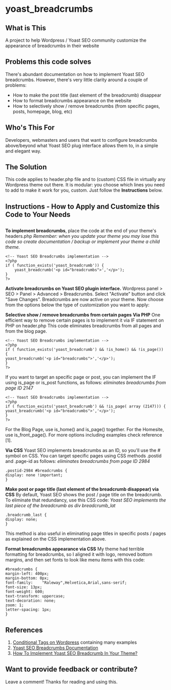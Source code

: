 # yoast_breadcrumbs
## What is This
A project to help Wordpress / Yoast SEO community customize the appearance of breadcrumbs in their website

## Problems this code solves
There's abundant documentation on how to implement Yoast SEO breadcrumbs. However, there's very little clarity around a couple of problems:
* How to make the post title (last element of the breadcrumb) disappear
* How to format breadcrumbs appearance on the website
* How to selectively show / remove breadcrumbs (from specific pages, posts, homepage, blog, etc) 

## Who's This For
Developers, webmasters and users that want to configure breadcrumbs above/beyond what Yoast SEO plug interface allows them to, in a simple and elegant way.

## The Solution
This code applies to header.php file and to (custom) CSS file in virtually any Wordpress theme out there.
It is modular: you choose which lines you need to add to make it work for you, custom. Just follow the **Instructions** below.

## Instructions - How to Apply and Customize this Code to Your Needs  <h2>
**To implement breadcrumbs**, place the code at the end of your theme's headers.php
_Remember: when you update your theme you may lose this code so create documentation / backup or implement your theme a child theme._ 

```
<!-- Yoast SEO Breadcrumbs implementation -->
<?php
if ( function_exists('yoast_breadcrumb')) {
	yoast_breadcrumb('<p id="breadcrumbs">','</p>');
}
?> 
```

**Activate breadcrumbs on Yoast SEO plugin interface.**
Wordpress panel > SEO > Panel > Advanced > Breadcrumbs. Select "Activate" button and click "Save Changes".
Breadcrumbs are now active on your theme. Now choose from the options below the type of customization you want to apply:

**Selective show / remove breadcrumbs from certain pages**
**Via PHP**
One efficient way to remove certain pages is to implement it via IF statement on PHP on header.php
This code eliminates breadcrumbs from all pages and from the blog page.

```
<!-- Yoast SEO Breadcrumbs implementation -->
<?php
if ( function_exists('yoast_breadcrumb') && !is_home() && !is_page()) {
yoast_breadcrumb('<p id="breadcrumbs">','</p>');
}
?> 
```
If you want to target an specific page or post, you can implement the IF using is_page or is_post functions, as follows:
_eliminates breadcrumbs from page ID 2147_
        
```
<!-- Yoast SEO Breadcrumbs implementation -->
<?php
if ( function_exists('yoast_breadcrumb') && !is_page( array (2147))) {
yoast_breadcrumb('<p id="breadcrumbs">','</p>');
}
?> 
``` 
For the Blog Page, use is_home() and is_page() together. For the Homesite, use is_front_page(). For more options including examples check reference [1].
                
**Via CSS**
Yoast SEO implements breadcrumbs as an ID, so you'll use the # symbol on CSS. You can target specific pages using CSS methods .postid and .page-id as follows: 
_eliminates breadcrumbs from page ID 2984_
```
.postid-2984 #breadcrumbs {
display: none !important;
} 
```
        
**Make post or page title (last element of the breadcrumb disappear) via CSS**
By default, Yoast SEO shows the post / page title on the breadcrumb. To eliminate that redundancy, use this CSS code:
_Yoast SEO implements the last piece of the breadcrumb as div breadcrumb_lat_
```
.breadcrumb_last {
display: none;
} 
```
This method is also useful in eliminating page titles in specific posts / pages as explained on the CSS implementation above.
    
**Format breadcrumbs appearance via CSS**
My theme had terrible formatting for breadcrumbs, so I aligned it with logo, removed bottom margins, and then set fonts to look like menu items with this code:
```
#breadcrumbs {
margin-left: 400px;
margin-bottom: 0px;
font-family:	"Raleway",Helvetica,Arial,sans-serif;
font-size: 13px;
font-weight: 600;
text-transform: uppercase;
text-decoration: none;
zoom: 1;
letter-spacing: 1px;
}
```

## References
1. [Conditional Tags on Wordpress](https://codex.wordpress.org/Conditional_Tags) containing many examples
1. [Yoast SEO Breadcrumbs Documentation](https://yoast.com/breadcrumbs-seo/)
1. [How To Implement Yoast SEO Breadcrumb In Your Theme?](https://napitwptech.com/tutorial/wordpress-development/how-to-implement-yoast-seo-breadcrumb-in-your-theme/)

## Want to provide feedback or contribute?
Leave a comment! Thanks for reading and using this.
